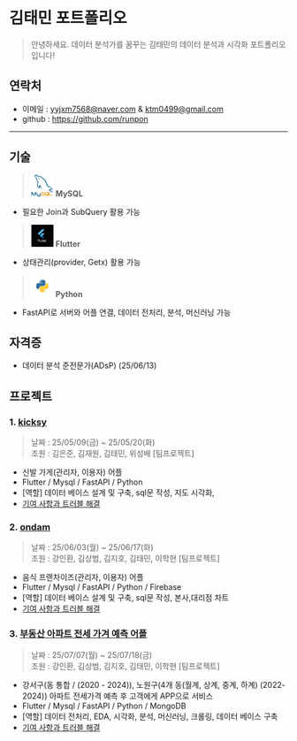 # 김태민 포트폴리오
> 안녕하세요. 데이터 분석가를 꿈꾸는 김태민의 데이터 분석과 시각화 포트폴리오입니다!

## 연락처
- 이메일 : yyjxm7568@naver.com & ktm0499@gmail.com </br>
- github : https://github.com/runpon
---

## 기술</br>
> <img src="https://github.com/runpon/Portfolio/blob/main/icon%20image/Mysql.png?raw=true" width="40px" height="40px"/> **MySQL** </br>
- 필요한 Join과 SubQuery 활용 가능 </br>

> <img src="https://github.com/runpon/Portfolio/blob/main/icon%20image/Flutter.png?raw=true" width="40px" height="40px"/> **Flutter** </br>
- 상태관리(provider, Getx) 활용 가능 </br>
> <img src="https://github.com/runpon/Portfolio/blob/main/icon%20image/Python.png?raw=true" width="40px" height="40px"/> **Python** </br>
- FastAPI로 서버와 어플 연결, 데이터 전처리, 분석, 머신러닝 가능

## 자격증 </br>
- 데이터 분석 준전문가(ADsP) (25/06/13)

## 프로젝트

### 1. [kicksy](https://github.com/Eunjun1/kicksy)
> 날짜 : 25/05/09(금) ~ 25/05/20(화) </br>
> 조원 : 김은준, 김재원, 김태민, 위성배 [팀프로젝트]</br>
- 신발 가게(관리자, 이용자) 어플 </br>
- Flutter / Mysql / FastAPI / Python </br>
- [역할] 데이터 베이스 설계 및 구축, sql문 작성, 지도 시각화,
- [기여 사항과 트러블 해결](https://github.com/runpon/Portfolio/blob/main/kicksy.md)

### 2. [ondam](https://github.com/TeamOne-Final/ondam)
> 날짜 : 25/06/03(월) ~ 25/06/17(화) </br>
> 조원 : 강인환, 김상범, 김지호, 김태민, 이학현 [팀프로젝트] </br>
- 음식 프랜차이즈(관리자, 이용자) 어플  </br>
- Flutter / Mysql / FastAPI / Python / Firebase </br>
- [역할] 데이터 베이스 설계 및 구축, sql문 작성, 본사,대리점 차트
- [기여 사항과 트러블 해결](https://github.com/runpon/Portfolio/blob/main/ondam.md)

### 3. [부동산 아파트 전세 가겨 예측 어플](https://github.com/jihokim1/1team_Machine-Learning)
> 날짜 : 25/07/07(월) ~ 25/07/18(금) </br>
> 조원 : 강인환, 김상범, 김지호, 김태민, 이학현 [팀프로젝트] </br>
- 강서구(동 통합 / (2020 - 2024)), 노원구(4개 동(월계, 상계, 중계, 하계) (2022-2024)) 아파트 전세가격 예측 후 고객에게 APP으로 서비스
- Flutter / Mysql / FastAPI / Python / MongoDB </br>
- [역할] 데이터 전처리, EDA, 시각화, 분석, 머신러닝, 크롤링, 데이터 베이스 구축
- [기여 사항과 트러블 해결](https://github.com/runpon/Portfolio/blob/main/real%20estate.md)
